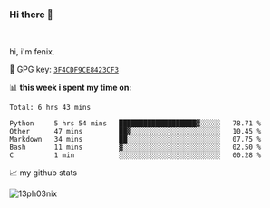 ### Hi there 👋

<br />

hi, i'm fenix.

:key: GPG key: [`3F4CDF9CE8423CF3`](https://github.com/13ph03nix.gpg)


📊 **this week i spent my time on:**
<!--START_SECTION:waka-->
```text
Total: 6 hrs 43 mins

Python     5 hrs 54 mins   ███████████████████▓░░░░░   78.71 % 
Other      47 mins         ██▓░░░░░░░░░░░░░░░░░░░░░░   10.45 % 
Markdown   34 mins         ██░░░░░░░░░░░░░░░░░░░░░░░   07.75 % 
Bash       11 mins         ▓░░░░░░░░░░░░░░░░░░░░░░░░   02.50 % 
C          1 min           ░░░░░░░░░░░░░░░░░░░░░░░░░   00.28 % 
```
<!--END_SECTION:waka-->


📈 my github stats

<a>
<img align="center" src="https://github-readme-stats.vercel.app/api?username=13ph03nix&show_icons=true&hide=stars&theme=blueberry" alt="13ph03nix" />
</a>
